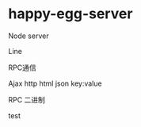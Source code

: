 # happy-egg-server
Node server

Line

RPC通信

Ajax
    http
        html
        json
            key:value


RPC
    二进制

test
